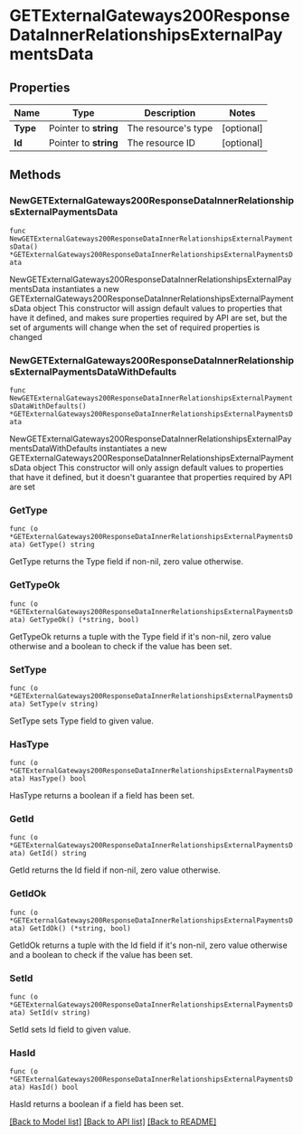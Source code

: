 # GETExternalGateways200ResponseDataInnerRelationshipsExternalPaymentsData

## Properties

Name | Type | Description | Notes
------------ | ------------- | ------------- | -------------
**Type** | Pointer to **string** | The resource&#39;s type | [optional] 
**Id** | Pointer to **string** | The resource ID | [optional] 

## Methods

### NewGETExternalGateways200ResponseDataInnerRelationshipsExternalPaymentsData

`func NewGETExternalGateways200ResponseDataInnerRelationshipsExternalPaymentsData() *GETExternalGateways200ResponseDataInnerRelationshipsExternalPaymentsData`

NewGETExternalGateways200ResponseDataInnerRelationshipsExternalPaymentsData instantiates a new GETExternalGateways200ResponseDataInnerRelationshipsExternalPaymentsData object
This constructor will assign default values to properties that have it defined,
and makes sure properties required by API are set, but the set of arguments
will change when the set of required properties is changed

### NewGETExternalGateways200ResponseDataInnerRelationshipsExternalPaymentsDataWithDefaults

`func NewGETExternalGateways200ResponseDataInnerRelationshipsExternalPaymentsDataWithDefaults() *GETExternalGateways200ResponseDataInnerRelationshipsExternalPaymentsData`

NewGETExternalGateways200ResponseDataInnerRelationshipsExternalPaymentsDataWithDefaults instantiates a new GETExternalGateways200ResponseDataInnerRelationshipsExternalPaymentsData object
This constructor will only assign default values to properties that have it defined,
but it doesn't guarantee that properties required by API are set

### GetType

`func (o *GETExternalGateways200ResponseDataInnerRelationshipsExternalPaymentsData) GetType() string`

GetType returns the Type field if non-nil, zero value otherwise.

### GetTypeOk

`func (o *GETExternalGateways200ResponseDataInnerRelationshipsExternalPaymentsData) GetTypeOk() (*string, bool)`

GetTypeOk returns a tuple with the Type field if it's non-nil, zero value otherwise
and a boolean to check if the value has been set.

### SetType

`func (o *GETExternalGateways200ResponseDataInnerRelationshipsExternalPaymentsData) SetType(v string)`

SetType sets Type field to given value.

### HasType

`func (o *GETExternalGateways200ResponseDataInnerRelationshipsExternalPaymentsData) HasType() bool`

HasType returns a boolean if a field has been set.

### GetId

`func (o *GETExternalGateways200ResponseDataInnerRelationshipsExternalPaymentsData) GetId() string`

GetId returns the Id field if non-nil, zero value otherwise.

### GetIdOk

`func (o *GETExternalGateways200ResponseDataInnerRelationshipsExternalPaymentsData) GetIdOk() (*string, bool)`

GetIdOk returns a tuple with the Id field if it's non-nil, zero value otherwise
and a boolean to check if the value has been set.

### SetId

`func (o *GETExternalGateways200ResponseDataInnerRelationshipsExternalPaymentsData) SetId(v string)`

SetId sets Id field to given value.

### HasId

`func (o *GETExternalGateways200ResponseDataInnerRelationshipsExternalPaymentsData) HasId() bool`

HasId returns a boolean if a field has been set.


[[Back to Model list]](../README.md#documentation-for-models) [[Back to API list]](../README.md#documentation-for-api-endpoints) [[Back to README]](../README.md)


